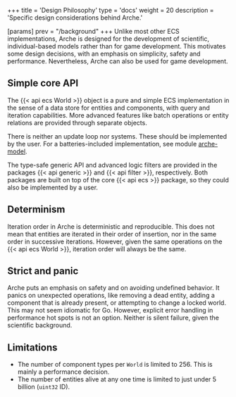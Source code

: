 +++
title = 'Design Philosophy'
type = 'docs'
weight = 20
description = 'Specific design considerations behind Arche.'

[params]
prev = "/background"
+++
Unlike most other ECS implementations, Arche is designed for the development of scientific,
individual-based models rather than for game development.
This motivates some design decisions, with an emphasis on simplicity, safety and performance.
Nevertheless, Arche can also be used for game development.

## Simple core API

The {{< api ecs World >}} object is a pure and simple ECS implementation in the sense of a data store
for entities and components, with query and iteration capabilities.
More advanced features like batch operations or entity relations are provided through separate objects.

There is neither an update loop nor systems.
These should be implemented by the user.
For a batteries-included implementation, see module [arche-model](https://github.com/mlange-42/arche-model).

The type-safe generic API and advanced logic filters are provided in the packages
{{< api generic >}} and {{< api filter >}}, respectively.
Both packages are built on top of the core {{< api ecs >}} package, so they could also be implemented by a user.

## Determinism

Iteration order in Arche is deterministic and reproducible.
This does not mean that entities are iterated in their order of insertion, nor in the same order in successive iterations.
However, given the same operations on the {{< api ecs World >}}, iteration order will always be the same.

## Strict and panic

Arche puts an emphasis on safety and on avoiding undefined behavior.
It panics on unexpected operations, like removing a dead entity,
adding a component that is already present, or attempting to change a locked world.
This may not seem idiomatic for Go.
However, explicit error handling in performance hot spots is not an option.
Neither is silent failure, given the scientific background.

## Limitations

* The number of component types per `World` is limited to 256. This is mainly a performance decision.
* The number of entities alive at any one time is limited to just under 5 billion (`uint32` ID).
